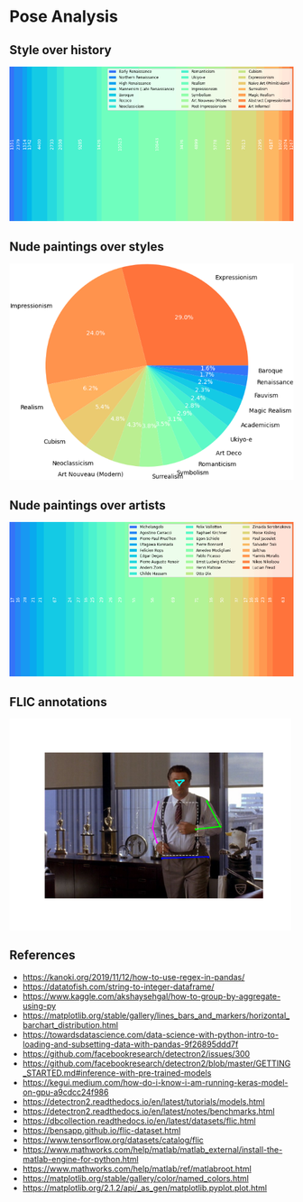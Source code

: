 # Pose Analysis

## Style over history

<p float="left">
    <img src="./pix/timeline-top-21-styles.png" width=900 />
</p>

## Nude paintings over styles

<p float="left">
    <img src="./pix/pie-top-16-styles-of-nu.png" width=600 />
</p>

## Nude paintings over artists

<p float="left">
    <img src="./pix/timeline-top-26-nu-artists.png" width=900 />
</p>

## FLIC annotations

<p float="left">
    <img src="./pix/flic_ann.png" width=500 />
</p>

## References
* https://kanoki.org/2019/11/12/how-to-use-regex-in-pandas/
* https://datatofish.com/string-to-integer-dataframe/
* https://www.kaggle.com/akshaysehgal/how-to-group-by-aggregate-using-py
* https://matplotlib.org/stable/gallery/lines_bars_and_markers/horizontal_barchart_distribution.html
* https://towardsdatascience.com/data-science-with-python-intro-to-loading-and-subsetting-data-with-pandas-9f26895ddd7f
* https://github.com/facebookresearch/detectron2/issues/300
* https://github.com/facebookresearch/detectron2/blob/master/GETTING_STARTED.md#inference-with-pre-trained-models
* https://kegui.medium.com/how-do-i-know-i-am-running-keras-model-on-gpu-a9cdcc24f986
* https://detectron2.readthedocs.io/en/latest/tutorials/models.html
* https://detectron2.readthedocs.io/en/latest/notes/benchmarks.html
* https://dbcollection.readthedocs.io/en/latest/datasets/flic.html
* https://bensapp.github.io/flic-dataset.html
* https://www.tensorflow.org/datasets/catalog/flic
* https://www.mathworks.com/help/matlab/matlab_external/install-the-matlab-engine-for-python.html
* https://www.mathworks.com/help/matlab/ref/matlabroot.html
* https://matplotlib.org/stable/gallery/color/named_colors.html
* https://matplotlib.org/2.1.2/api/_as_gen/matplotlib.pyplot.plot.html